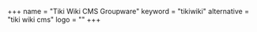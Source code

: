 +++
name = "Tiki Wiki CMS Groupware"
keyword = "tikiwiki"
alternative = "tiki wiki cms"
logo = ""
+++
